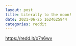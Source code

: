 ```yaml
--- 
layout: post 
title: Literally to the moon! 
date: 2021-06-25 1624625944 
categories: reddit 
--- 
```

https://redd.it/o7n6wv